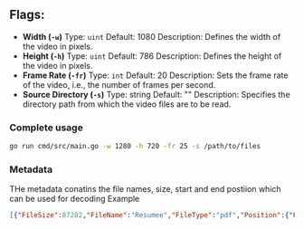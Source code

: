 ## Flags:

- **Width (`-w`)**
  Type: `uint`
  Default: 1080
  Description: Defines the width of the video in pixels.
- **Height (`-h`)**
  Type: `uint`
  Default: 786
  Description: Defines the height of the video in pixels.
- **Frame Rate (`-fr`)**
  Type: `int`
  Default: 20
  Description: Sets the frame rate of the video, i.e., the number of frames per second.
- **Source Directory (`-s`)**
  Type: string
  Default: ""
  Description: Specifies the directory path from which the video files are to be read.


### Complete usage
```bash
go run cmd/src/main.go -w 1280 -h 720 -fr 25 -s /path/to/files
```

### Metadata 
THe metadata conatins the file names, size, start and end postiion which can be used for decoding 
Example
```json
[{"FileSize":87282,"FileName":"Resumee","FileType":"pdf","Position":{"FrameNumber":0,"StartOffset":0,"EndOffset":87282}},{"FileSize":1011218,"FileName":"What if...","FileType":"png","Position":{"FrameNumber":1,"StartOffset":87282,"EndOffset":1098500}},{"FileSize":292599,"FileName":"combination_sum_recursion_graph","FileType":"png","Position":{"FrameNumber":11,"StartOffset":1098500,"EndOffset":1391099}},{"FileSize":775,"FileName":"demo","FileType":"js","Position":{"FrameNumber":14,"StartOffset":1391099,"EndOffset":1391874}},{"FileSize":1646,"FileName":"matrix","FileType":"py","Position":{"FrameNumber":15,"StartOffset":1391874,"EndOffset":1393520}},{"FileSize":1455,"FileName":"placing","FileType":"txt","Position":{"FrameNumber":16,"StartOffset":1393520,"EndOffset":1394975}},{"FileSize":2363,"FileName":"server","FileType":"py","Position":{"FrameNumber":17,"StartOffset":1394975,"EndOffset":1397338}},{"FileSize":77890,"FileName":"subsets_recursion_graph","FileType":"png","Position":{"FrameNumber":18,"StartOffset":1397338,"EndOffset":1475228}},{"FileSize":334856,"FileName":"wallpaperflare.com_wallpaper","FileType":"jpg","Position":{"FrameNumber":19,"StartOffset":1475228,"EndOffset":1810084}}]
```
